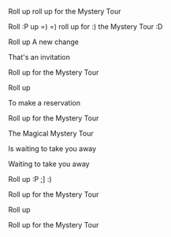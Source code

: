 Roll up roll up for the Mystery Tour

Roll :P up =) =) roll up for :) the Mystery Tour :D

Roll up A new change

That's an invitation

Roll up for the Mystery Tour

Roll up

To make a reservation

Roll up for the Mystery Tour

The Magical Mystery Tour

Is waiting to take you away

Waiting to take you away

Roll up :P  ;]   :)

Roll up for the Mystery Tour

Roll up

Roll up for the Mystery Tour
